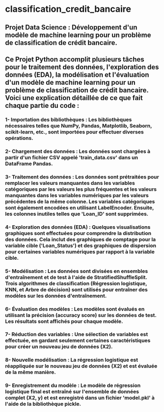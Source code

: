 # classification_credit_bancaire
## Projet Data Science : Développement d'un modèle de machine learning pour un problème de classification de crédit bancaire.

## Ce Projet Python accomplit plusieurs tâches pour le traitement des données, l'exploration des données (EDA), la modélisation et l'évaluation d'un modèle de machine learning pour un problème de classification de crédit bancaire. Voici une explication détaillée de ce que fait chaque partie du code :

### 1- Importation des bibliothèques : Les bibliothèques nécessaires telles que NumPy, Pandas, Matplotlib, Seaborn, scikit-learn, etc., sont importées pour effectuer diverses opérations.

### 2- Chargement des données : Les données sont chargées à partir d'un fichier CSV appelé 'train_data.csv' dans un DataFrame Pandas.

### 3- Traitement des données : Les données sont prétraitées pour remplacer les valeurs manquantes dans les variables catégoriques par les valeurs les plus fréquentes et les valeurs manquantes dans les variables numériques par les valeurs précédentes de la même colonne. Les variables catégoriques sont également encodées en utilisant LabelEncoder. Ensuite, les colonnes inutiles telles que 'Loan_ID' sont supprimées.

### 4- Exploration des données (EDA) : Quelques visualisations graphiques sont effectuées pour comprendre la distribution des données. Cela inclut des graphiques de comptage pour la variable cible ('Loan_Status') et des graphiques de dispersion pour certaines variables numériques par rapport à la variable cible.

### 5- Modélisation : Les données sont divisées en ensembles d'entraînement et de test à l'aide de StratifiedShuffleSplit. Trois algorithmes de classification (Régression logistique, KNN, et Arbre de décision) sont utilisés pour entraîner des modèles sur les données d'entraînement.

### 6- Évaluation des modèles : Les modèles sont évalués en utilisant la précision (accuracy score) sur les données de test. Les résultats sont affichés pour chaque modèle.

### 7- Réduction des variables : Une sélection de variables est effectuée, en gardant seulement certaines caractéristiques pour créer un nouveau jeu de données (X2).

### 8- Nouvelle modélisation : La régression logistique est réappliquée sur le nouveau jeu de données (X2) et est évaluée de la même manière.

### 9- Enregistrement du modèle : Le modèle de régression logistique final est entraîné sur l'ensemble de données complet (X2, y) et est enregistré dans un fichier 'model.pkl' à l'aide de la bibliothèque pickle.
